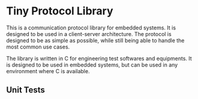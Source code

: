 # Tiny Protocol Library

This is a communication protocol library for embedded systems. It is designed to be used in a client-server architecture. The protocol is designed to be as simple as possible, while still being able to handle the most common use cases.

The library is written in C for engineering test softwares and equipments. It is designed to be used in embedded systems, but can be used in any environment where C is available.

## Unit Tests

```

```
